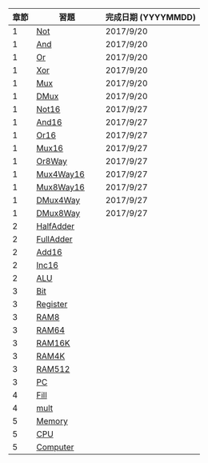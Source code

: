 章節 | 習題                                   | 完成日期 (YYYYMMDD)
-----|----------------------------------------|---------------------
1    | [Not](01/Not.hdl)                      |2017/9/20  
1    | [And](01/And.hdl)                      |2017/9/20 
1    | [Or](01/Or.hdl)                        |2017/9/20 
1    | [Xor](01/Xor.hdl)                      |2017/9/20 
1    | [Mux](01/Mux.hdl)                      |2017/9/20 
1    | [DMux](01/DMux.hdl)                    |2017/9/20 
1    | [Not16](01/Not16.hdl)                  |2017/9/27
1    | [And16](01/And16.hdl)                  |2017/9/27
1    | [Or16](01/Or16.hdl)                    |2017/9/27
1    | [Mux16](01/Mux16.hdl)                  |2017/9/27
1    | [Or8Way](01/Or8Way.hdl)                |2017/9/27
1    | [Mux4Way16](01/Mux4Way16.hdl)          |2017/9/27
1    | [Mux8Way16](01/Mux8Way16.hdl)          |2017/9/27
1    | [DMux4Way](01/DMux4Way.hdl)            |2017/9/27
1    | [DMux8Way](01/DMux8Way.hdl)            |2017/9/27
2    | [HalfAdder](02/HalfAdder.hdl)          |
2    | [FullAdder](02/FullAdder.hdl)          |
2    | [Add16](02/Add16.hdl)                  |
2    | [Inc16](02/Inc16.hdl)                  |
2    | [ALU](02/ALU.hdl)                      |
3    | [Bit](03/a/Bit.hdl)                    |
3    | [Register](03/a/Register.hdl)          |
3    | [RAM8](03/a/RAM8.hdl)                  |
3    | [RAM64](03/a/RAM64.hdl)                |
3    | [RAM16K](03/b/RAM16K.hdl)              |
3    | [RAM4K](03/b/RAM4K.hdl)                |
3    | [RAM512](03/b/RAM512.hdl)              |
3    | [PC](03/a/PC.hdl)                      |
4    | [Fill](04/fill/Fill.asm)               |
4    | [mult](04/mult/mult.asm)               |
5    | [Memory](05/Memory.hdl)                |
5    | [CPU](05/CPU.hdl)                      |
5    | [Computer](05/Computer.hdl)            |
